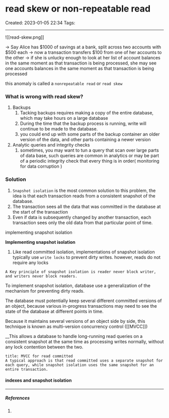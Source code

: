# read skew or non-repeatable read
Created: 2023-01-05 22:34
Tags: 
____


![[read-skew.png]]

-> Say Alice has $1000 of savings at a bank, split across two accounts with $500 each
-> now a transaction transfers $100 from one of her accounts to the other
-> if she is unlucky enough to look at her list of account balances in the same moment as that transaction is being processed, she may see one accounts balances in the same moment as that transaction is being processed


this anomaly is called a `nonrepeatable read` or `read skew`

### What is wrong with read skew?

1. Backups
	1. Tacking backups requires making a copy of the entire database, which may take hours on a large database
	2. During the time that the backup process is running, write  will continue to be made to the database.
	3. you could end up with some parts of the backup container an older version of the data, and other parts containing a newer version
2. Analytic queries and integrity checks
	1. sometimes, you may want to tun a query that scan over large parts of data base, such queries are common in analytics or may be part of a periodic integrity check that every thing is in order( monitoring for data corruption )

### Solution

1. `Snapshot isolation` is the most common solution to this problem, the idea is that each transaction reads from a consistent snapshot of the database.
2. The transaction sees all the data that was committed in the database at the start of the transaction
3. Even if data is subsequently changed by another transaction, each transaction sees only the old data from that particular point of time.

implementing snapshot isolation


__Implementing snapshot isolation__

1. Like read committed isolation, implementations of snapshot isolation typically use `write locks` to prevent dirty writes. however, reads do not require any locks

```ad-quote
A Key principle of snapshot isolation is reader never block writer, and writers never block readers.
```

To implement snapshot isolation, database use a generalization of the mechanism for preventing dirty reads.

The database must potentially keep several different committed versions of an object, because various in-progress transactions may need to see the state of the database at different points in time.

Because it maintains several versions of an object side by side, this technique is known as multi-version concurrency control ([[MVCC]])

__This allows a database to handle long-running read queries on a consistent snapshot at the same time as processing writes normally, without any lock contention between the two.

```ad-note
title: MVCC for read committed
A typical approach is that read committed uses a separate snapshot for
each query, while snapshot isolation uses the same snapshot for an entire transaction.
```


####  indexes and snapshot isolation

_____
##### References
1.

